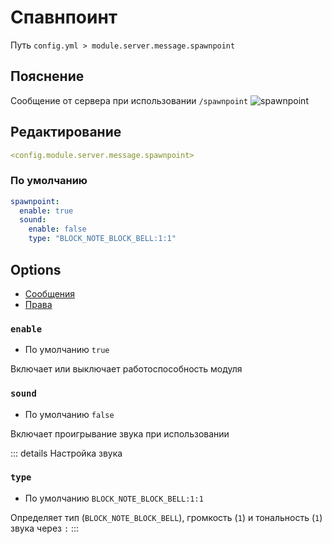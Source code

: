 # Спавнпоинт
Путь `config.yml > module.server.message.spawnpoint`

## Пояснение
Сообщение от сервера при использовании `/spawnpoint`
![spawnpoint](/spawnpoint.png)

## Редактирование
```yaml
<config.module.server.message.spawnpoint>
```

### По умолчанию
```yaml
spawnpoint:
  enable: true
  sound:
    enable: false
    type: "BLOCK_NOTE_BLOCK_BELL:1:1"
```

## Options

- [Сообщения](/en/messages/ru_ru/module/server/message/spawnpoint/)
- [Права](/en/permissions/module/server/message/spawnpoint/)

### `enable`
- По умолчанию `true`

Включает или выключает работоспособность модуля

### `sound`
- По умолчанию `false`

Включает проигрывание звука при использовании

::: details Настройка звука
### `type`
- По умолчанию `BLOCK_NOTE_BLOCK_BELL:1:1`

Определяет тип (`BLOCK_NOTE_BLOCK_BELL`), громкость (`1`) и тональность (`1`) звука через `:`
:::
